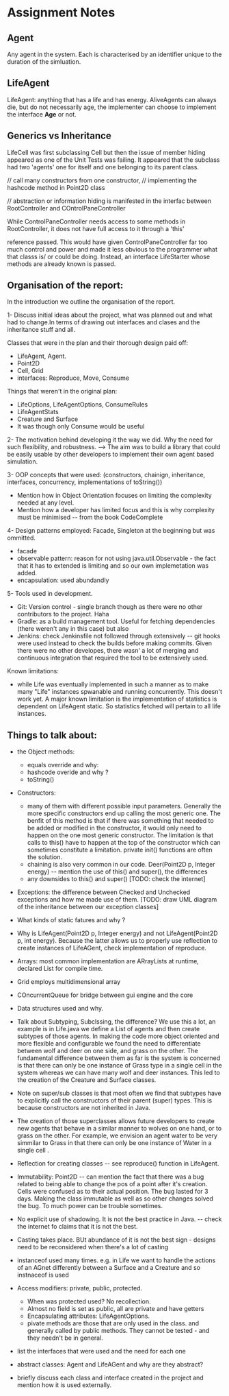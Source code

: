 # Assignment Notes

## Agent
Any agent in the system. Each is characterised by an identifier unique to the duration of the 
simluation.

## LifeAgent
LifeAgent: anything that has a life and has energy. AliveAgents can always die, but 
do not necessarily age, the implementer can choose to implement the interface **Age** or not. 

## Generics vs Inheritance
LifeCell was first subclassing Cell but then the issue of member hiding appeared as 
one of the Unit Tests was failing. It appeared that the subclass had two 'agents' one for itself and one belonging to its parent class.


// call many constructors from one constructor,
// implementing the hashcode method in Point2D class


// abstraction or information hiding is manifested in the  interfac between RootController and COntrolPaneController 

While ControlPaneController needs access to some methods in RootController, it does not have full access to it through a 'this'

reference passed. This would have given ControlPaneController far too much control and power and made it less obvious to the programmer 
what that classs is/ or could be doing. Instead, an interface LifeStarter whose methods are already known is passed. 


## Organisation of the report: 

In the introduction we outline the organisation of the report.

1- Discuss initial ideas about the project, what was planned out and what had to change.In terms of drawing out interfaces and clases and the inheritance stuff and all.

Classes that were in the plan and their thorough design paid off: 
  * LifeAgent, Agent.
  * Point2D
  * Cell, Grid
  * interfaces: Reproduce, Move, Consume

Things that weren't in the original plan: 
  * LifeOptions, LifeAgentOptions, ConsumeRules
  * LifeAgentStats
  * Creature and Surface
  * It was though only Consume would be useful

2- The motivation behind developing it the way we did. Why the need for such flexibility, and robustness. --> The aim was to build a library that could be easily usable by other developers to implement their own agent based simulation.

3- OOP concepts that were used: (constructors, chainign, inheritance, interfaces, concurrency, implementations of toString())
  * Mention how in Object Orientation focuses on limiting the complexity needed at any level. 
  * Mention how a developer has limited focus and this is why complexity must be minimised -- from the book CodeComplete


4- Design patterns employed: Facade, Singleton at the beginning but was ommitted.
  * facade
  * observable pattern: reason for not using java.util.Observable - the fact that it  has to extended is limiting and so our own implemetation was added. 
  * encapsulation: used abundandly

5- Tools used in development. 
  * Git: Version control - single branch though as there were no other contributors to the project. Haha
  * Gradle: as a build management tool. Useful for fetching dependencies (there weren't any in this case) but also 
  * Jenkins: check Jenkinsfile not followed through  extensively -- git hooks were used instead to check the builds before making commits. Given there were no other developes, there wasn' a lot of merging and continuous integration that required the tool to be extensively used.  


Known limitations: 
* while Life was eventually implemented in such a manner as to make many "Life" instances spwanable and running concurrently. This doesn't work yet. A major known limitation is the implementation of statistics is dependent on LifeAgent static. So statistics fetched will pertain to all life instances. 

## Things to talk about: 

* the Object methods: 
  * equals override and  why: 
  * hashcode overide and why ? 
  * toString()

* Constructors: 
  * many of them with different possible input parameters. Generally the more specific constructors end up calling the most generic one. The benfit of this method is that if there was something that needed to be added or modified in the constructor, it would only need to happen on the one most generic constructor. The limitation is that calls to this() have to happen at the top of the constructor which can sometimes constitute a limitation. private init() functions are often the solution.
  * chaining is also very common in our code. Deer(Point2D p, Integer energy) -- mention the use of this() and super(), the differences
  * any downsides to this() and super() [TODO: check the internet]
* Exceptions: the difference between Checked and Unchecked exceptions and how me made use of them. [TODO: draw UML diagram of the inheritance between our exception classes]
* What kinds of static fatures and why ? 
* Why is LifeAgent(Point2D p, Integer energy) and not LifeAgent(Point2D p, int energy). Because the latter allows us to properly use reflection to create instances of LifeAGent, check implementation of reproduce.
* Arrays: most common implementation are ARrayLists at runtime, declared List for compile time. 
* Grid employs multidimensional array
* COncurrentQueue for bridge between gui engine and the core 
* Data structures used and why. 
* Talk about Subtyping, Subclssing, the difference? We use this a lot, an example is in Life.java we define a List<Agent> of agents and then create subtypes of those agents. In making the code more object oriented and more flexible and configurable we found the need to differentiate between wolf and deer on one side, and grass on the other. The fundamental difference between them as far is the system is concerned is that there can only be one instance of  Grass type in a single cell in the system whereas we can have many wolf and deer instances. This led to the creation of the Creature and Surface classes. 
* Note on super/sub classes is that most often we find that subtypes have to explicitly call the constructors of their parent (super) types. This is because constructors are not inherited in Java. 
* The creation of those superclasses allows future developers to create new agents that behave in a similar manner to wolves on one hand, or to grass on the other. For example, we envision an agent water to be very simmilar to Grass in that there can only be one instance of Water in a single cell . 
* Reflection for creating classes -- see reproduce() function in LifeAgent.
* Immutability: Point2D -- can mention the fact that there was a bug related to being able to change the pos of a point after it's creation. Cells were confused as to their actual position. The bug lasted for 3 days. Making the class immutable as well as so other changes solved the bug. To much power can be trouble sometimes.
* No explicit use of shadowing. It is not the best practice in Java. -- check the internet fo claims that it is not the best. 
* Casting takes place. BUt abundance of it is not the best sign - designs  need to be reconsidered when there's a lot of casting 
* instanceof used many times. e.g. in Life we want to handle the actions of an AGnet differently between a Surface and a Creature and so instnaceof is used  
* Access modifiers: private, public, protected. 
  * When was protected used? No recollection.
  * Almost no field is set as public, all are private and have getters 
  * Encapsulating attributes: LifeAgentOptions. 
  * pivate methods are those that are only used in the class. and generally called by public methods. They cannot be tested - and they needn't be in general.
* list the interfaces that were used and the need for each one
* abstract classes: Agent and LifeAGent and why are they abstract? 

* briefly discuss each class and interface created in the project and mention how it is used externally. 
